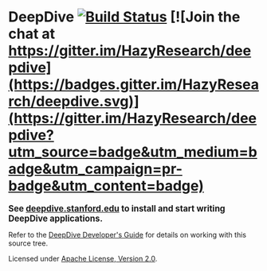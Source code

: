 # DeepDive [![Build Status](https://travis-ci.org/HazyResearch/deepdive.svg?branch=master)](https://travis-ci.org/HazyResearch/deepdive) [![Join the chat at https://gitter.im/HazyResearch/deepdive](https://badges.gitter.im/HazyResearch/deepdive.svg)](https://gitter.im/HazyResearch/deepdive?utm_source=badge&utm_medium=badge&utm_campaign=pr-badge&utm_content=badge)

<strong><big>See [deepdive.stanford.edu](http://deepdive.stanford.edu) to install and start writing DeepDive applications.</big></strong>

Refer to the [DeepDive Developer's Guide](https://github.com/HazyResearch/deepdive/blob/master/doc/developer.md#readme) for details on working with this source tree.

Licensed under [Apache License, Version 2.0](http://www.apache.org/licenses/LICENSE-2.0.txt).
